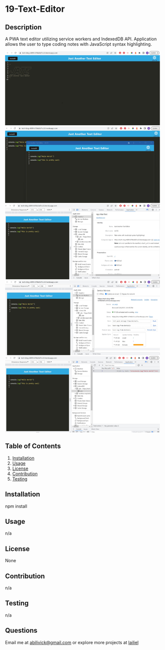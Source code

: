 # 19-Text-Editor


## Description

  A PWA text editor utilizing service workers and IndexedDB API.  Application allows the user to type coding notes with JavaScript syntax highlighting.

  ![Screenshot](./assets/App-Main.jpg)
  ![Screenshot](./Assets/pop-out.jpg)
  ![Screenshot](./Assets/manifest.jpg)
  ![Screenshot](./Assets/service-worker.jpg)
  ![Screenshot](./Assets/IndexedDB.jpg)

  
## Table of Contents

  1. [Installation](#installation)
  2. [Usage](#usage)
  3. [License](#license)
  4. [Contribution](#contribution)
  5. [Testing](#testing)

## Installation

  npm install

## Usage

  n/a

## License

  None

## Contribution

  n/a

## Testing

  n/a

## Questions
  Email me at [abilivick@gmail.com](mailto:abilivick@gmail.com) or explore more projects at [lailiel](https://www.github.com/lailiel)
